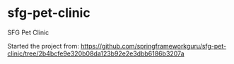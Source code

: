 # sfg-pet-clinic
SFG Pet Clinic

Started the project from:
https://github.com/springframeworkguru/sfg-pet-clinic/tree/2b4bcfe9e320b08da123b92e2e3dbb6186b3207a
